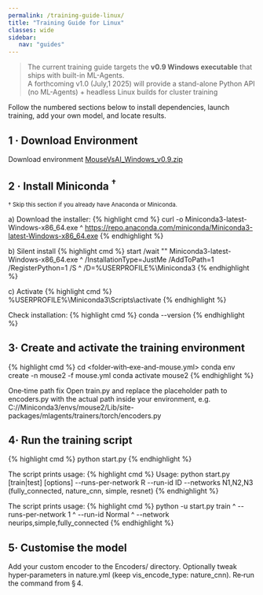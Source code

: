 ```yaml
---
permalink: /training-guide-linux/
title: "Training Guide for Linux"
classes: wide
sidebar:
   nav: "guides"
---
```


> The current training guide targets the **v0.9 Windows executable** that ships with built-in ML-Agents.  
> A forthcoming v1.0 (July,1 2025) will provide a stand-alone Python API (no ML-Agents) + headless Linux builds for cluster training



Follow the numbered sections below to install dependencies, launch training, add your own model, and locate results.

## 1 · Download Environment

Download environment [MouseVsAI_Windows_v0.9.zip](https://drive.google.com/file/d/1S7KtiVVI5LaxVFGQlHjV0A1DzFGyklYo)

## 2 · Install Miniconda <sup>†</sup>

<sup>† Skip this section if you already have Anaconda or Miniconda.</sup>

   a) Download the installer:
   {% highlight cmd %}
      curl -o Miniconda3-latest-Windows-x86_64.exe ^
           https://repo.anaconda.com/miniconda/Miniconda3-latest-Windows-x86_64.exe
   {% endhighlight %}
   
   b) Silent install
   {% highlight cmd %}
      start /wait "" Miniconda3-latest-Windows-x86_64.exe ^
     /InstallationType=JustMe /AddToPath=1 /RegisterPython=1 /S ^
     /D=%USERPROFILE%\Miniconda3
   {% endhighlight %}
   
   c) Activate
   {% highlight cmd %}
   %USERPROFILE%\Miniconda3\Scripts\activate
   {% endhighlight %}

Check installation:
   {% highlight cmd %}
   conda --version
   {% endhighlight %}

   
## 3· Create and activate the training environment
   {% highlight cmd %}
   cd <folder‑with‑exe-and-mouse.yml>
   conda env create -n mouse2 -f mouse.yml
   conda activate mouse2
   {% endhighlight %}
   
   One‑time path fix
   Open train.py and replace the placeholder path to encoders.py with the actual path inside your environment, e.g.
   C:/<user>/Miniconda3/envs/mouse2/Lib/site-packages/mlagents/trainers/torch/encoders.py

## 4· Run the training script
   {% highlight cmd %}
   python start.py
   {% endhighlight %}

The script prints usage:
   {% highlight cmd %}
   Usage: python start.py [train|test] [options]
     --runs-per-network R
     --run-id ID
     --networks N1,N2,N3   (fully_connected, nature_cnn, simple, resnet)
   {% endhighlight %}

The script prints usage:
   {% highlight cmd %}
   python -u start.py train ^
          --runs-per-network 1 ^
          --run-id Normal ^
          --network neurips,simple,fully_connected
   {% endhighlight %}

## 5· Customise the model
   Add your custom encoder to the Encoders/ directory.
   Optionally tweak hyper‑parameters in nature.yml (keep vis_encode_type: nature_cnn).
   Re‑run the command from § 4.


